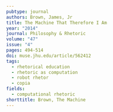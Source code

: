 ```yaml
---
pubtype: journal
authors: Brown, James, Jr
title: The Machine That Therefore I Am
year: "2014"
journal: Philosophy & Rhetoric
volume: "47"
issue: "4"
pages: 494-514
doi: muse.jhu.edu/article/562412
tags:
  - rhetorical education
  - rhetoric as computation
  - robot rhetor
  - copia
fields:
  - computational rhetoric
shorttitle: Brown, The Machine
---
```


